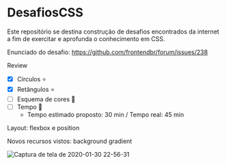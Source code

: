 # DesafiosCSS


Este repositório se destina construção de desafios encontrados da internet a fim de exercitar e aprofunda o conhecimento em CSS.

Enunciado do desafio: https://github.com/frontendbr/forum/issues/238

Review

- [x] Círculos :star:
- [x] Retângulos :star:
- [ ] Esquema de cores :hankey:
- [ ] Tempo :hankey:
    - Tempo estimado proposto: 30 min / Tempo real: 45 min 

Layout: flexbox e position
  
Novos recursos vistos: background gradient

![Captura de tela de 2020-01-30 22-56-31](https://user-images.githubusercontent.com/9852787/73506320-f7927900-43b3-11ea-8ab4-c5237b6dbd2c.png)
